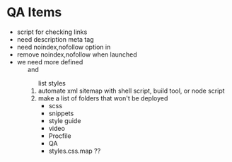 # QA Items

-   script for checking links
-   need description meta tag
-   need noindex,nofollow option in <head>
-   remove noindex,nofollow when launched
-   we need more defined <ul> and <ol> list styles
-   automate xml sitemap with shell script, build tool, or node script
-   make a list of folders that won't be deployed
    -   scss
    -   snippets
    -   style guide
    -   video
    -   Procfile
    -   QA
    -   styles.css.map ??
